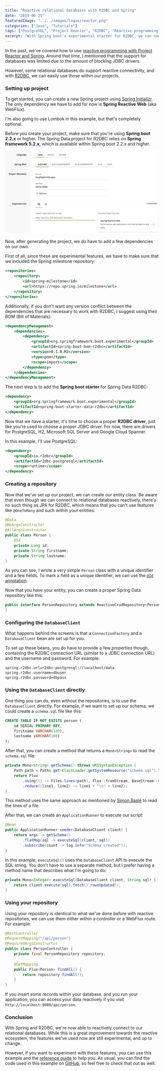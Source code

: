 ```yaml
---
title: "Reactive relational databases with R2DBC and Spring"
date: "2019-06-25"
featuredImage: "../../images/logos/reactor.png"
categories: ["Java", "Tutorials"]
tags: ["PostgreSQL", "Project Reactor", "R2DBC", "Reactive programming", "Spring boot", "Spring WebFlux"]
excerpt: "With Spring boot's experimental starter for R2DBC, we can now reactively connect to our relational databases, and in this example we'll see how."
---
```


In the past, we've covered how to use [reactive programming with Project Reactor and Spring](https://blog.optis.be/reactive-programming-with-spring-boot-2-7a11b953c8a). Around that time, I mentioned that the support for databases was limited due to the amount of blocking JDBC drivers.

However, some relational databases do support reactive connectivity, and with [R2DBC](https://r2dbc.io/), we can easily use those within our projects.

### Setting up project

To get started, you can create a new Spring project using [Spring Initializr](https://start.spring.io/). The only dependency we have to add for now is **Spring Reactive Web** (aka WebFlux).

I'm also going to use Lombok in this example, but that's completely optional.

Before you create your project, make sure that you're using **Spring boot 2.2.x** or higher. The Spring Data project for R2DBC relies on **Spring framework 5.2.x**, which is available within Spring boot 2.2.x and higher.

![Spring Initializr setup for R2DBC](images/Screenshot-2019-06-14-09.12.24.png)

Now, after generating the project, we do have to add a few dependencies on our own.

First of all, since these are experimental features, we have to make sure that we included the Spring milestone repository:

```xml
<repositories>
    <repository>
        <id>spring-milestone</id>
        <url>https://repo.spring.io/milestone</url>
    </repository>
</repositories>
```

Additionally, if you don't want any version conflict between the dependencies that are necessary to work with R2DBC, I suggest using their BOM (Bill of Materials):

```xml
<dependencyManagement>
	<dependencies>
		<dependency>
			<groupId>org.springframework.boot.experimental</groupId>
			<artifactId>spring-boot-bom-r2dbc</artifactId>
			<version>0.1.0.M2</version>
			<type>pom</type>
			<scope>import</scope>
		</dependency>
	</dependencies>
</dependencyManagement>
```

The next step is to add the **Spring boot starter** for Spring Data R2DBC:

```xml
<dependency>
    <groupId>org.springframework.boot.experimental</groupId>
    <artifactId>spring-boot-starter-data-r2dbc</artifactId>
</dependency>
```

Now that we have a starter, it's time to choose a proper **R2DBC driver**, just like you're used to choose a proper JDBC driver. For now, there are drivers for PostgreSQL, H2, Microsoft SQL Server and Google Cloud Spanner.

In this example, I'll use PostgreSQL:

```xml
<dependency>
    <groupId>io.r2dbc</groupId>
    <artifactId>r2dbc-postgresql</artifactId>
    <scope>runtime</scope>
</dependency>
```

### Creating a repository

Now that we've set up our project, we can create our entity class. Be aware that even though we can connect to relational databases reactively, there's no such thing as JPA for R2DBC, which means that you can't use features like `@OneToMany` and such within your entities:

```java
@Data
@NoArgsConstructor
@AllArgsConstructor
public class Person {
    @Id
    private Long id;
    private String firstname;
    private String lastname;
}
```

As you can see, I wrote a very simple `Person` class with a unique identifier and a few fields. To mark a field as a unique identifier, we can use the [`@Id` annotation](https://docs.spring.io/spring-data/commons/docs/current/api/org/springframework/data/annotation/Id.html).

Now that you have your entity, you can create a proper Spring Data repository like this:

```java
public interface PersonRepository extends ReactiveCrudRepository<Person, Long> {
}
```

### Configuring the `DatabaseClient`

What happens behind the screens is that a `ConnectionFactory` and a `DatabaseClient` bean are set up for you.

To set up these beans, you do have to provide a few properties though, containing the R2DBC connection URL (similar to a JDBC connection URL) and the username and password. For example:

```
spring.r2dbc.url=r2dbc:postgresql://localhost/data
spring.r2dbc.username=dbuser
spring.r2dbc.password=dbpass
```

### Using the `DatabaseClient` directly

One thing you can do, even without the repositories, is to use the `DatabaseClient` directly. For example, if we want to set up our schema, we could create a `schema.sql` file like this:

```sql
CREATE TABLE IF NOT EXISTS person (
    id SERIAL PRIMARY KEY,
    firstname VARCHAR(100),
    lastname VARCHAR(100)
);
```

After that, you can create a method that returns a `Mono<String>` to read the `schema.sql` file:

```java
private Mono<String> getSchema() throws URISyntaxException {
    Path path = Paths.get(ClassLoader.getSystemResource("schema.sql").toURI());
    return Flux
        .using(() -> Files.lines(path), Flux::fromStream, BaseStream::close)
        .reduce((line1, line2) -> line1 + "\n" + line2);
}
```

This method uses the same approach as mentioned by [Simon Baslé](https://simonbasle.github.io/2017/10/file-reading-in-reactor/) to read the lines of a file.

After that, we can create an `ApplicationRunner` to execute our script:

```java
@Bean
public ApplicationRunner seeder(DatabaseClient client) {
    return args -> getSchema()
        .flatMap(sql -> executeSql(client, sql))
        .subscribe(count -> log.info("Schema created"));
}
```

In this example, `executeSql()` uses the `DatabaseClient` API to execute the SQL string. You don't have to use a separate method, but I prefer having a method name that describes what I'm going to do:

```java
private Mono<Integer> executeSql(DatabaseClient client, String sql) {
    return client.execute(sql).fetch().rowsUpdated();
}
```

### Using your repository

Using your repository is identical to what we've done before with reactive repositories, we can use them either within a controller or a WebFlux route. For example:

```java
@RestController
@RequestMapping("/api/person")
@RequiredArgsConstructor
public class PersonController {
    private final PersonRepository repository;

    @GetMapping
    public Flux<Person> findAll() {
        return repository.findAll();
    }
}
```

If you insert some records within your database, and you run your application, you can access your data reactively if you visit `http://localhost:8080/api/person`.

### Conclusion

With Spring and R2DBC, we're now able to reactively connect to our relational databases. While this is a great improvement towards the reactive ecosystem, the features we've used now are still experimental, and up to change.

However, if you want to experiment with these features, you can use this example and the [reference guide](https://docs.spring.io/spring-data/r2dbc/docs/1.0.x/reference/html/#reference) to help you. As usual, you can find the code used in this example on [GitHub](https://github.com/g00glen00b/spring-samples/tree/master/spring-boot-r2dbc), so feel free to check that out as well.
